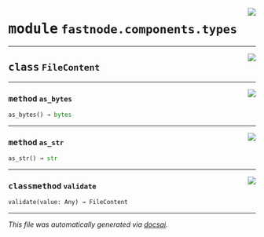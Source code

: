 <!-- markdownlint-disable -->

<a href="https://github.com/khulnasoft/fastnode/blob/main/src/fastnode/components/types.py#L0"><img align="right" style="float:right;" src="https://img.shields.io/badge/-source-cccccc?style=flat-square"></a>

# <kbd>module</kbd> `fastnode.components.types`






---

<a href="https://github.com/khulnasoft/fastnode/blob/main/src/fastnode/components/types.py#L5"><img align="right" style="float:right;" src="https://img.shields.io/badge/-source-cccccc?style=flat-square"></a>

## <kbd>class</kbd> `FileContent`







---

<a href="https://github.com/khulnasoft/fastnode/blob/main/src/fastnode/components/types.py#L6"><img align="right" style="float:right;" src="https://img.shields.io/badge/-source-cccccc?style=flat-square"></a>

### <kbd>method</kbd> `as_bytes`

```python
as_bytes() → bytes
```





---

<a href="https://github.com/khulnasoft/fastnode/blob/main/src/fastnode/components/types.py#L9"><img align="right" style="float:right;" src="https://img.shields.io/badge/-source-cccccc?style=flat-square"></a>

### <kbd>method</kbd> `as_str`

```python
as_str() → str
```





---

<a href="https://github.com/khulnasoft/fastnode/blob/main/src/fastnode/components/types.py#L20"><img align="right" style="float:right;" src="https://img.shields.io/badge/-source-cccccc?style=flat-square"></a>

### <kbd>classmethod</kbd> `validate`

```python
validate(value: Any) → FileContent
```








---

_This file was automatically generated via [docsai](https://github.com/khulnasoft/docsai)._
